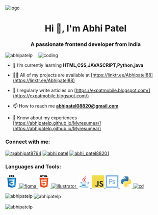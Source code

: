 ![logo](https://github.com/abhipatelp/abhipatelp/blob/main/ss.jpg)
<h1 align="center">Hi 👋, I'm Abhi Patel</h1>
<h3 align="center">A passionate frontend developer from India</h3>

<img align="right" alt="coding" width="400" src="https://media1.giphy.com/media/qgQUggAC3Pfv687qPC/giphy.gif">

<p align="left"> <img src="https://komarev.com/ghpvc/?username=abhipatelp&label=Profile%20views&color=0e75b6&style=flat" alt="abhipatelp" /> </p>

- 🌱 I’m currently learning **HTML,CSS,JAVASCRIPT,Python,java**

- 👨‍💻 All of my projects are available at [https://linktr.ee/Abhipatel88](https://linktr.ee/Abhipatel88)
  
-  📝 I regularly write articles on [https://expatmobile.blogspot.com/](https://expatmobile.blogspot.com/)

- 📫 How to reach me **abhipatel08820@gmail.com**

- 📄 Know about my experiences [https://abhipatelp.github.io/Myresumea/](https://abhipatelp.github.io/Myresumea/)

<h3 align="left">Connect with me:</h3>
<p align="left">
<a href="https://twitter.com/@abhipat8794" target="blank"><img align="center" src="https://raw.githubusercontent.com/rahuldkjain/github-profile-readme-generator/master/src/images/icons/Social/twitter.svg" alt="@abhipat8794" height="30" width="40" /></a>
<a href="https://linkedin.com/in/abhi patel" target="blank"><img align="center" src="https://raw.githubusercontent.com/rahuldkjain/github-profile-readme-generator/master/src/images/icons/Social/linked-in-alt.svg" alt="abhi patel" height="30" width="40" /></a>
<a href="https://instagram.com/abhi_patel88201" target="blank"><img align="center" src="https://raw.githubusercontent.com/rahuldkjain/github-profile-readme-generator/master/src/images/icons/Social/instagram.svg" alt="abhi_patel88201" height="30" width="40" /></a>
</p>

<h3 align="left">Languages and Tools:</h3>
<p align="left"> <a href="https://www.w3schools.com/css/" target="_blank" rel="noreferrer"> <img src="https://raw.githubusercontent.com/devicons/devicon/master/icons/css3/css3-original-wordmark.svg" alt="css3" width="40" height="40"/> </a> <a href="https://www.figma.com/" target="_blank" rel="noreferrer"> <img src="https://www.vectorlogo.zone/logos/figma/figma-icon.svg" alt="figma" width="40" height="40"/> </a> <a href="https://www.w3.org/html/" target="_blank" rel="noreferrer"> <img src="https://raw.githubusercontent.com/devicons/devicon/master/icons/html5/html5-original-wordmark.svg" alt="html5" width="40" height="40"/> </a> <a href="https://www.adobe.com/in/products/illustrator.html" target="_blank" rel="noreferrer"> <img src="https://www.vectorlogo.zone/logos/adobe_illustrator/adobe_illustrator-icon.svg" alt="illustrator" width="40" height="40"/> </a> <a href="https://www.java.com" target="_blank" rel="noreferrer"> <img src="https://raw.githubusercontent.com/devicons/devicon/master/icons/java/java-original.svg" alt="java" width="40" height="40"/> </a> <a href="https://developer.mozilla.org/en-US/docs/Web/JavaScript" target="_blank" rel="noreferrer"> <img src="https://raw.githubusercontent.com/devicons/devicon/master/icons/javascript/javascript-original.svg" alt="javascript" width="40" height="40"/> </a> <a href="https://www.photoshop.com/en" target="_blank" rel="noreferrer"> <img src="https://raw.githubusercontent.com/devicons/devicon/master/icons/photoshop/photoshop-line.svg" alt="photoshop" width="40" height="40"/> </a> <a href="https://www.python.org" target="_blank" rel="noreferrer"> <img src="https://raw.githubusercontent.com/devicons/devicon/master/icons/python/python-original.svg" alt="python" width="40" height="40"/> </a> <a href="https://www.adobe.com/products/xd.html" target="_blank" rel="noreferrer"> <img src="https://cdn.worldvectorlogo.com/logos/adobe-xd.svg" alt="xd" width="40" height="40"/> </a> </p>

<p><img align="left" src="https://github-readme-stats.vercel.app/api/top-langs?username=abhipatelp&show_icons=true&locale=en&layout=compact" alt="abhipatelp" /></p>

<p>&nbsp;<img align="center" src="https://github-readme-stats.vercel.app/api?username=abhipatelp&show_icons=true&locale=en" alt="abhipatelp" /></p>

<p><img align="center" src="https://github-readme-streak-stats.herokuapp.com/?user=abhipatelp&" alt="abhipatelp" /></p>
